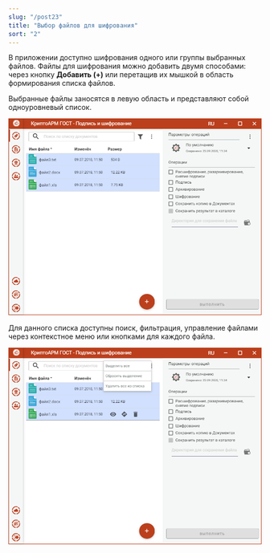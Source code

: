 ```yaml
---
slug: "/post23"
title: "Выбор файлов для шифрования"
sort: "2"
---
```


В приложении доступно шифрования одного или группы выбранных файлов. Файлы для шифрования можно добавить двумя способами: через кнопку **Добавить (+)** или перетащив их мышкой в область формирования списка файлов.

Выбранные файлы заносятся в левую область и представляют собой одноуровневый список.

![select-files-cipher.png](./images/select-files-cipher.png "Список файлов для шифрования")

Для данного списка доступны поиск, фильтрация, управление файлами через контекстное меню или кнопками для каждого файла.

![files-menu.png](./images/files-menu.png "Контекстное меню управления списком файлов")
